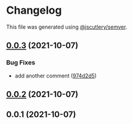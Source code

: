 # Changelog

This file was generated using [@jscutlery/semver](https://github.com/jscutlery/semver).

## [0.0.3](https://github.com/nrwl/board-game-hoard/compare/angular-publish-0.0.2...angular-publish-0.0.3) (2021-10-07)


### Bug Fixes

* add another comment ([974d2d5](https://github.com/nrwl/board-game-hoard/commit/974d2d5f93ffc05d660d75f29c2f5518aa6cfdad))



## [0.0.2](https://github.com/nrwl/board-game-hoard/compare/angular-publish-0.0.1...angular-publish-0.0.2) (2021-10-07)



## 0.0.1 (2021-10-07)
